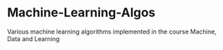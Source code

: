 # Machine-Learning-Algos
Various machine learning algorithms implemented in the course Machine, Data and Learning
